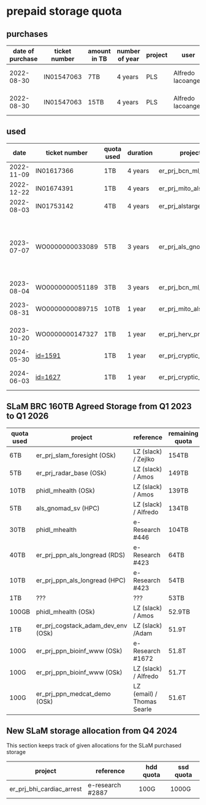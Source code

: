 # prepaid storage quota

## purchases
|date of purchase|ticket number|amount in TB|number of year|project|user|email|payment|note|
|-|-|-|-|-|-|-|-|-|
|2022-08-30|IN01547063|7TB|4 years|PLS|Alfredo Iacoangeli|alfredo.iacoangeli@kcl.ac.uk|£1395|defer start date|
|2022-08-30|IN01547063|15TB|4 years|PLS|Alfredo Iacoangeli|alfredo.iacoangeli@kcl.ac.uk|£3000|defer start date|

## used
|date|ticket number|quota used|duration|project|remaining quota|
|-|-|-|-|-|-|
|2022-11-09|IN01617366|1TB|4 years|er_prj_bcn_ml_als|21TB for 4 years|
|2022-12-22|IN01674391|1TB|4 years|er_prj_mito_als|20TB for 4 years|
|2022-08-03|IN01753142|4TB|4 years|er_prj_alstargets|16TB for 4 years|
|2023-07-07|WO0000000033089|5TB|3 years|er_prj_als_gnomad_sv|12TB for 4 years, 1TB for 1 year (equivalent to 11TB for 4 years, 5TB for 1 year)|
|2023-08-04|WO0000000051189|3TB|3 years|er_prj_bcn_ml_als|10TB for 4 years|
|2023-08-31|WO0000000089715|10TB|1 year|er_prj_mito_als|7TB for 4 years, 2TB for 1 year|
|2023-10-20|WO0000000147327|1TB|1 year|er_prj_herv_project|7TB for 4 years, 1TB for 1 year|
|2024-05-30|[id=1591](https://support.er.kcl.ac.uk/front/ticket.form.php?id=1591)|1TB|1 year|er_prj_cryptic_exons|7TB for 4 years|
|2024-06-03|[id=1627](https://support.er.kcl.ac.uk/front/ticket.form.php?id=1627)|1TB|1 year|er_prj_cryptic_exons|6TB for 4 years, 3TB for 1 year|

## SLaM BRC 160TB Agreed Storage from Q1 2023 to Q1 2026

|quota used|project|reference|remaining quota|
|-|-|-|-|
|6TB|er_prj_slam_foresight (OSk)|LZ (slack) / Zejlko|154TB|
|5TB|er_prj_radar_base (OSk)|LZ (slack) / Amos|149TB
|10TB|phidl_mhealth (OSk)| LZ (slack) / Amos|139TB|
|5TB|als_gnomad_sv (HPC)|LZ (slack) / Alfredo|134TB|
|30TB|phidl_mhealth|e-Research #446|104TB|
|40TB|er_prj_ppn_als_longread (RDS)|e-Research #423|64TB|
|10TB|er_prj_ppn_als_longread (HPC)|e-Research #423|54TB|
|1TB|???|???|53TB|
|100GB|phidl_mhealth (OSk)| LZ (slack) / Amos|52.9TB|
|1TB|er_prj_cogstack_adam_dev_env (OSk)| LZ (slack) /Adam|51.9T|
|100G|er_prj_ppn_bioinf_www (OSk)|e-Research #1672|51.8T|
|100G|er_prj_ppn_bioinf_www (OSk)|LZ (slack) / Alfredo|51.7T|
|100G|er_prj_ppn_medcat_demo (OSk)|LZ (email) / Thomas Searle|51.6T|

## New SLaM storage allocation from Q4 2024

This section keeps track of given allocations for the SLaM purchased storage

|project|reference|hdd quota|ssd quota|
|-|-|-|-|
|er_prj_bhi_cardiac_arrest|e-research #2887|100G|1000G|

